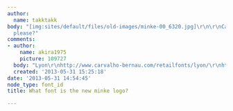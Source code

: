 ```yaml
---
author:
  name: takktakk
body: "[img:sites/default/files/old-images/minke-00_6320.jpg]\r\n\r\nCan anyone help,
  please?"
comments:
- author:
    name: akira1975
    picture: 109727
  body: "Lyon\r\nhttp://www.carvalho-bernau.com/retailfonts/lyon/\r\nhttp://commercialtype.com"
  created: '2013-05-31 15:25:18'
date: '2013-05-31 14:54:45'
node_type: font_id
title: What font is the new minke logo?

---
```

